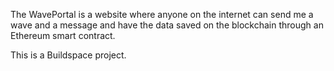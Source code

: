 The WavePortal is a website where anyone on the internet can send me a wave and a message and have the data saved on the blockchain through an Ethereum smart contract.

This is a Buildspace project.
